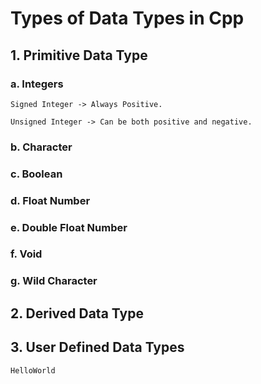 # Types of Data Types in Cpp
## 1. Primitive Data Type
###    a. Integers
    Signed Integer -> Always Positive.

    Unsigned Integer -> Can be both positive and negative.
###    b. Character
###    c. Boolean
###    d. Float Number
###    e. Double Float Number
###    f. Void
###    g. Wild Character
## 2. Derived Data Type
## 3. User Defined Data Types

`HelloWorld`